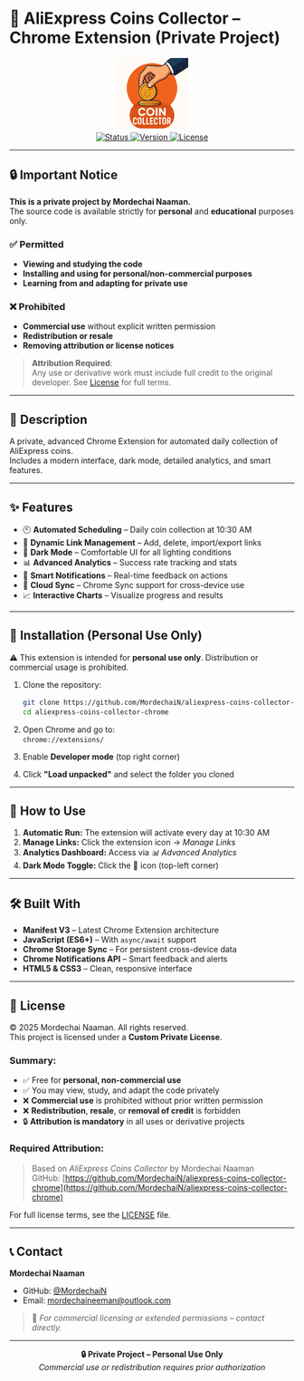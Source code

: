 # 🛒 AliExpress Coins Collector – Chrome Extension (Private Project)

<div align="center">
  <img src="icon128.png" alt="AliExpress Coins Collector Logo" width="128" height="128">
  
  <br/>
  <a href="https://github.com/MordechaiN/aliexpress-coins-collector-chrome">
    <img src="https://img.shields.io/badge/Status-Private%20Development-red" alt="Status">
  </a>
  <a href="https://github.com/MordechaiN/aliexpress-coins-collector-chrome">
    <img src="https://img.shields.io/badge/Version-1.3-blue" alt="Version">
  </a>
  <a href="LICENSE">
    <img src="https://img.shields.io/badge/License-Custom%20Private-yellow" alt="License">
  </a>
</div>

---

## 🔒 Important Notice

**This is a private project by Mordechai Naaman.**  
The source code is available strictly for **personal** and **educational** purposes only.

### ✅ Permitted
- **Viewing and studying the code**
- **Installing and using for personal/non-commercial purposes**
- **Learning from and adapting for private use**

### ❌ Prohibited
- **Commercial use** without explicit written permission
- **Redistribution or resale**
- **Removing attribution or license notices**

> **Attribution Required**:  
> Any use or derivative work must include full credit to the original developer. See [License](LICENSE) for full terms.

---

## 📖 Description

A private, advanced Chrome Extension for automated daily collection of AliExpress coins.  
Includes a modern interface, dark mode, detailed analytics, and smart features.

---

## ✨ Features

- 🕙 **Automated Scheduling** – Daily coin collection at 10:30 AM
- 🔗 **Dynamic Link Management** – Add, delete, import/export links
- 🌙 **Dark Mode** – Comfortable UI for all lighting conditions
- 📊 **Advanced Analytics** – Success rate tracking and stats
- 🔔 **Smart Notifications** – Real-time feedback on actions
- 💾 **Cloud Sync** – Chrome Sync support for cross-device use
- 📈 **Interactive Charts** – Visualize progress and results

---

## 🚀 Installation (Personal Use Only)

⚠️ This extension is intended for **personal use only**. Distribution or commercial usage is prohibited.

1. Clone the repository:

   ```bash
   git clone https://github.com/MordechaiN/aliexpress-coins-collector-chrome.git
   cd aliexpress-coins-collector-chrome
2. Open Chrome and go to:  
   `chrome://extensions/`

3. Enable **Developer mode** (top right corner)

4. Click **"Load unpacked"** and select the folder you cloned

---

## 📱 How to Use

1. **Automatic Run:** The extension will activate every day at 10:30 AM  
2. **Manage Links:** Click the extension icon → *Manage Links*  
3. **Analytics Dashboard:** Access via *📊 Advanced Analytics*  
4. **Dark Mode Toggle:** Click the 🌙 icon (top-left corner)

---

## 🛠️ Built With

- **Manifest V3** – Latest Chrome Extension architecture
- **JavaScript (ES6+)** – With `async/await` support
- **Chrome Storage Sync** – For persistent cross-device data
- **Chrome Notifications API** – Smart feedback and alerts
- **HTML5 & CSS3** – Clean, responsive interface

---

## 🔏 License

© 2025 Mordechai Naaman. All rights reserved.  
This project is licensed under a **Custom Private License**.

### Summary:
- ✅ Free for **personal, non-commercial use**
- ✅ You may view, study, and adapt the code privately
- ❌ **Commercial use** is prohibited without prior written permission
- ❌ **Redistribution**, **resale**, or **removal of credit** is forbidden
- 🔒 **Attribution is mandatory** in all uses or derivative projects

### Required Attribution:
> Based on *AliExpress Coins Collector* by Mordechai Naaman  
> GitHub: [https://github.com/MordechaiN/aliexpress-coins-collector-chrome](https://github.com/MordechaiN/aliexpress-coins-collector-chrome)

For full license terms, see the [LICENSE](LICENSE) file.

---

## 📞 Contact

**Mordechai Naaman**  
- GitHub: [@MordechaiN](https://github.com/MordechaiN)  
- Email: [mordechaineeman@outlook.com](mailto:mordechaineeman@outlook.com)

> 📧 *For commercial licensing or extended permissions – contact directly.*

---

<div align="center">
  <strong>🔒 Private Project – Personal Use Only</strong><br/>
  <em>Commercial use or redistribution requires prior authorization</em>
</div>
